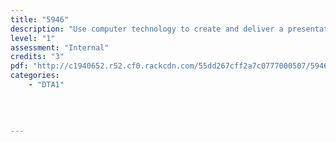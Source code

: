 ```yaml
---
title: "5946"
description: "Use computer technology to create and deliver a presentation from given content"
level: "1"
assessment: "Internal"
credits: "3"
pdf: "http://c1940652.r52.cf0.rackcdn.com/55dd267cff2a7c0777000507/5946.pdf"
categories:
    - "DTA1"
    
    
    
    
---
```

